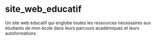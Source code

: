 # site_web_educatif
 Un site web éducatif qui englobe toutes les ressources nécessaires aux  étudiants de mon école dans leurs parcours académiques et leurs  autoformations .
